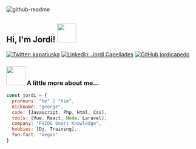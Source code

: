 ![github-readme](https://user-images.githubusercontent.com/65649227/131967191-9e54f65c-e432-4190-b300-67b6921e966e.png)

<h2> Hi, I'm Jordi! <img src="https://media.giphy.com/media/UowWJdCjKLFF15Rmet/giphy.gif" width="50"></h2>









[![Twitter: kapatiuska](https://img.shields.io/twitter/follow/kapatiuska?style=social)](https://twitter.com/kapatiuska)
[![Linkedin: Jordi Capellades](https://img.shields.io/badge/-jordicapellades-blue?style=flat-square&logo=Linkedin&logoColor=white&link=https://www.linkedin.com/in/jordicapellades/)](https://www.linkedin.com/in/kapatiuska/)
[![GitHub jordicapedo](https://img.shields.io/github/followers/jordicapedo?label=follow&style=social)](https://github.com/jordicapedo)


### <img src="https://media.giphy.com/media/VgCDAzcKvsR6OM0uWg/giphy.gif" width="50"> A little more about me...  

```javascript
const jordi = {
  pronouns: "he" | "him",
  nickname: "george",
  code: [Javascript, Php, Html, Css],
  tools: [Vue, React, Node, Laravel],  
  company: "FHIOS Smart Knowledge",
  hobbies: [Dj, Training],
  fun-fact: "Vegan"
}
```




<!--
**jordicapedo/jordicapedo** is a ✨ _special_ ✨ repository because its `README.md` (this file) appears on your GitHub profile.

Here are some ideas to get you started:

- 🔭 I’m currently working on ...
- 🌱 I’m currently learning ...
- 👯 I’m looking to collaborate on ...
- 🤔 I’m looking for help with ...
- 💬 Ask me about ...
- 📫 How to reach me: ...
- 😄 Pronouns: ...
- ⚡ Fun fact: ...
-->
